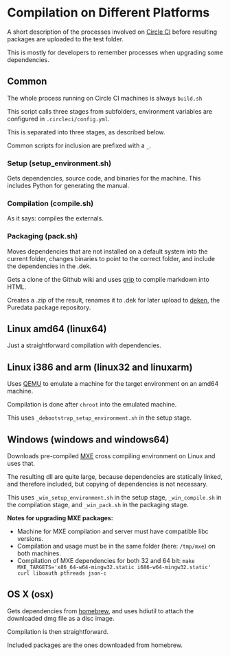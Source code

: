# Compilation on Different Platforms

A short description of the processes involved on [Circle CI](https://circleci.com/) before resulting packages are uploaded to the test folder.

This is mostly for developers to remember processes when upgrading some dependencies.

## Common
The whole process running on Circle CI machines is always `build.sh`

This script calls three stages from subfolders, environment variables are configured in `.circleci/config.yml`.

This is separated into three stages, as described below.

Common scripts for inclusion are prefixed with a `_`.

### Setup (setup_environment.sh)
Gets dependencies, source code, and binaries for the machine. This includes Python for generating the manual.

### Compilation (compile.sh)
As it says: compiles the externals.

### Packaging (pack.sh)
Moves dependencies that are not installed on a default system into the current folder, changes binaries to point to the correct folder, and include the dependencies in the .dek.

Gets a clone of the Github wiki and uses [grip](https://github.com/joeyespo/grip) to compile markdown into HTML.

Creates a .zip of the result, renames it to .dek for later upload to [deken](https://deken.puredata.info/), the Puredata package repository.

## Linux amd64 (linux64)
Just a straightforward compilation with dependencies.

## Linux i386 and arm (linux32 and linuxarm)
Uses [QEMU](https://www.qemu.org/) to emulate a machine for the target environment on an amd64 machine.

Compilation is done after `chroot` into the emulated machine.

This uses `_debootstrap_setup_environment.sh` in the setup stage.

## Windows (windows and windows64)
Downloads pre-compiled [MXE](https://mxe.cc/) cross compiling environment on Linux and uses that.

The resulting dll are quite large, because dependencies are statically linked, and therefore included, but copying of dependencies is not necessary.

This uses `_win_setup_environment.sh` in the setup stage, `_win_compile.sh` in the compilation stage, and `_win_pack.sh` in the packaging stage.

**Notes for upgrading MXE packages:**
- Machine for MXE compilation and server must have compatible libc versions.
- Compilation and usage must be in the same folder (here: `/tmp/mxe`) on both machines.
- Compilation of MXE dependencies for both 32 and 64 bit: `make MXE_TARGETS='x86_64-w64-mingw32.static i686-w64-mingw32.static' curl liboauth pthreads json-c`

## OS X (osx)
Gets dependencies from [homebrew](https://brew.sh/), and uses hdiutil to attach the downloaded dmg file as a disc image.

Compilation is then straightforward.

Included packages are the ones downloaded from homebrew.
